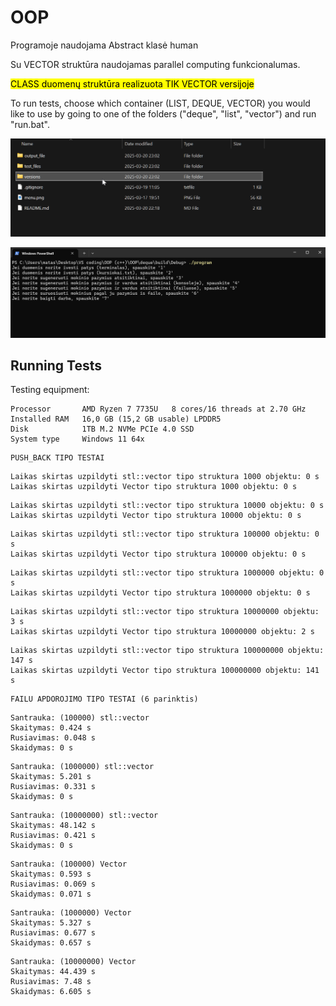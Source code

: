 
# OOP

Programoje naudojama Abstract klasė human

Su VECTOR struktūra naudojamas parallel computing funkcionalumas.

<mark>CLASS duomenų struktūra realizuota TIK VECTOR versijoje<mark>

To run tests, choose which container (LIST, DEQUE, VECTOR) you would like to use by going to one of the folders ("deque", "list", "vector") and run "run.bat".

![Instructions](https://github.com/Matt-Vasia/OOP/blob/v1.0/instructions.gif?raw=true)

![Menu example](https://github.com/Matt-Vasia/OOP/blob/v1.0/menu.png?raw=true)

## Running Tests

Testing equipment:
```
Processor	    AMD Ryzen 7 7735U   8 cores/16 threads at 2.70 GHz
Installed RAM	16,0 GB (15,2 GB usable) LPDDR5
Disk            1TB M.2 NVMe PCIe 4.0 SSD
System type	    Windows 11 64x
```

```
PUSH_BACK TIPO TESTAI
```

```
Laikas skirtas uzpildyti stl::vector tipo struktura 1000 objektu: 0 s
Laikas skirtas uzpildyti Vector tipo struktura 1000 objektu: 0 s
```
```
Laikas skirtas uzpildyti stl::vector tipo struktura 10000 objektu: 0 s
Laikas skirtas uzpildyti Vector tipo struktura 10000 objektu: 0 s
```
```
Laikas skirtas uzpildyti stl::vector tipo struktura 100000 objektu: 0 s
Laikas skirtas uzpildyti Vector tipo struktura 100000 objektu: 0 s
```
```
Laikas skirtas uzpildyti stl::vector tipo struktura 1000000 objektu: 0 s
Laikas skirtas uzpildyti Vector tipo struktura 1000000 objektu: 0 s
```
```
Laikas skirtas uzpildyti stl::vector tipo struktura 10000000 objektu: 3 s
Laikas skirtas uzpildyti Vector tipo struktura 10000000 objektu: 2 s
```
```
Laikas skirtas uzpildyti stl::vector tipo struktura 100000000 objektu: 147 s
Laikas skirtas uzpildyti Vector tipo struktura 100000000 objektu: 141 s
```

```
FAILU APDOROJIMO TIPO TESTAI (6 parinktis)
```

```
Santrauka: (100000) stl::vector
Skaitymas: 0.424 s
Rusiavimas: 0.048 s
Skaidymas: 0 s
```
```
Santrauka: (1000000) stl::vector
Skaitymas: 5.201 s
Rusiavimas: 0.331 s
Skaidymas: 0 s
```
```
Santrauka: (10000000) stl::vector
Skaitymas: 48.142 s
Rusiavimas: 0.421 s
Skaidymas: 0 s
```

```
Santrauka: (100000) Vector
Skaitymas: 0.593 s
Rusiavimas: 0.069 s
Skaidymas: 0.071 s
```
```
Santrauka: (1000000) Vector
Skaitymas: 5.327 s
Rusiavimas: 0.677 s
Skaidymas: 0.657 s
```
```
Santrauka: (10000000) Vector
Skaitymas: 44.439 s
Rusiavimas: 7.48 s
Skaidymas: 6.605 s
```
